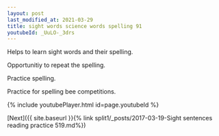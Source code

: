 ```yaml
---
layout: post
last_modified_at: 2021-03-29
title: sight words science words spelling 91
youtubeId: _UuLO-_3drs
---
```

 
 
Helps to learn sight words and their spelling.

Opportunitiy to repeat the spelling. 

Practice spelling. 
 
Practice for spelling bee competitions. 
 
{% include youtubePlayer.html id=page.youtubeId %}
 
 

[Next]({{ site.baseurl }}{% link  split1/_posts/2017-03-19-Sight sentences reading practice 519.md%})
 
